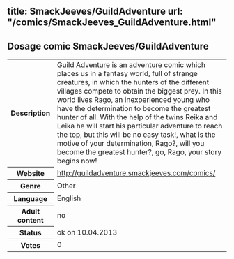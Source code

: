 title: SmackJeeves/GuildAdventure
url: "/comics/SmackJeeves_GuildAdventure.html"
---
Dosage comic SmackJeeves/GuildAdventure
-----------------------------------------

<table class="comicinfo">
<tr>
<th>Description</th><td>Guild Adventure is an adventure comic which places us in a fantasy world, full of strange creatures, in which the hunters of the different villages compete to obtain the biggest prey. In this world lives Rago, an inexperienced young who have the determination to become the greatest hunter of all. With the help of the twins Reika and Leika he will start his particular adventure to reach the top, but this will be no easy task!, what is the motive of your determination, Rago?, will you become the greatest hunter?, go, Rago, your story begins now!</td>
</tr>
<tr>
<th>Website</th><td><a href="http://guildadventure.smackjeeves.com/comics/">http://guildadventure.smackjeeves.com/comics/</a></td>
</tr>
<tr>
<th>Genre</th><td>Other</td>
</tr>
<tr>
<th>Language</th><td>English</td>
</tr>
<tr>
<th>Adult content</th><td>no</td>
</tr>
<tr>
<th>Status</th><td>ok on 10.04.2013</td>
</tr>
<tr>
<th>Votes</th><td>0</div></td>
</tr>
</table>
